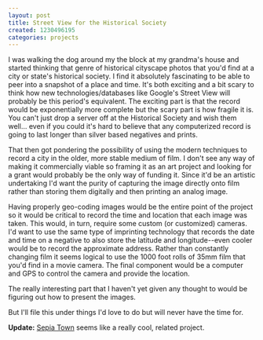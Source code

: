 ```yaml
---
layout: post
title: Street View for the Historical Society
created: 1230496195
categories: projects
---
```

I was walking the dog around my the block at my grandma's house and started thinking that genre of historical cityscape photos that you'd find at a city or state's historical society. I find it absolutely fascinating to be able to peer into a snapshot of a place and time. It's both exciting and a bit scary to think how new technologies/databases like Google's Street View will probably be this period's equivalent. The exciting part is that the record would be exponentially more complete but the scary part is how fragile it is. You can't just drop a server off at the Historical Society and wish them well... even if you could it's hard to believe that any computerized record is going to last longer than silver based negatives and prints. 

That then got pondering the possibility of using the modern techniques to record a city in the older, more stable medium of film. I don't see any way of making it commercially viable so framing it as an art project and looking for a grant would probably be the only way of funding it. Since it'd be an artistic undertaking I'd want the purity of capturing the image directly onto film rather than storing them digitally and then printing an analog image. 

Having properly geo-coding images would be the entire point of the project so it would be critical to record the time and location that each image was taken. This would, in turn, require some custom (or customized) cameras. I'd want to use the same type of imprinting technology that records the date and time on a negative to also store the latitude and longitude--even cooler would be to record the approximate address. Rather than constantly changing film it seems logical to use the 1000 foot rolls of 35mm film that you'd find in a movie camera. The final component would be a computer and GPS to control the camera and provide the location. 

The really interesting part that I haven't yet given any thought to would be figuring out how to present the images.

But I'll file this under things I'd love to do but will never have the time for.

**Update:** [Sepia Town](http://www.sepiatown.com/index) seems like a really cool, related project. 
